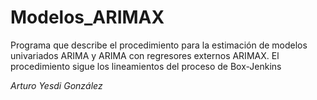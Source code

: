 # Modelos_ARIMAX
Programa que describe el procedimiento para la estimación de modelos univariados ARIMA y ARIMA con regresores externos ARIMAX. El procedimiento sigue los lineamientos del proceso de Box-Jenkins


_Arturo Yesdi González_


